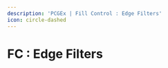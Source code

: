 ```yaml
---
description: 'PCGEx | Fill Control : Edge Filters'
icon: circle-dashed
---
```


# FC : Edge Filters

